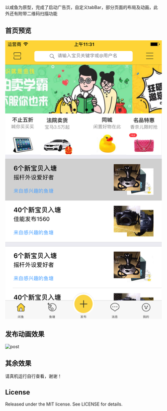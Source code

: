 以咸鱼为原型，完成了启动广告页，自定义tabBar，部分页面的布局及动画，此外还有附带二维码扫描功能

## 首页预览

![pic1](pic1.png)

## 发布动画效果

![post](/Users/Admin/Desktop/JDXianYu/post.gif)

## 其余效果

请真机运行自行查看，谢谢！

## License

Released under the MIT license. See LICENSE for details.
